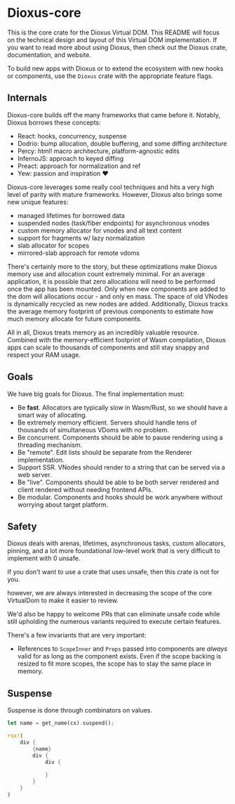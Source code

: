 # Dioxus-core

This is the core crate for the Dioxus Virtual DOM. This README will focus on the technical design and layout of this Virtual DOM implementation. If you want to read more about using Dioxus, then check out the Dioxus crate, documentation, and website.

To build new apps with Dioxus or to extend the ecosystem with new hooks or components, use the `Dioxus` crate with the appropriate feature flags.

## Internals

Dioxus-core builds off the many frameworks that came before it. Notably, Dioxus borrows these concepts:

- React: hooks, concurrency, suspense
- Dodrio: bump allocation, double buffering, and some diffing architecture
- Percy: html! macro architecture, platform-agnostic edits
- InfernoJS: approach to keyed diffing
- Preact: approach for normalization and ref
- Yew: passion and inspiration ❤️

Dioxus-core leverages some really cool techniques and hits a very high level of parity with mature frameworks. However, Dioxus also brings some new unique features:

- managed lifetimes for borrowed data
- suspended nodes (task/fiber endpoints) for asynchronous vnodes
- custom memory allocator for vnodes and all text content
- support for fragments w/ lazy normalization
- slab allocator for scopes
- mirrored-slab approach for remote vdoms

There's certainly more to the story, but these optimizations make Dioxus memory use and allocation count extremely minimal. For an average application, it is possible that zero allocations will need to be performed once the app has been mounted. Only when new components are added to the dom will allocations occur - and only en mass. The space of old VNodes is dynamically recycled as new nodes are added. Additionally, Dioxus tracks the average memory footprint of previous components to estimate how much memory allocate for future components.

All in all, Dioxus treats memory as an incredibly valuable resource. Combined with the memory-efficient footprint of Wasm compilation, Dioxus apps can scale to thousands of components and still stay snappy and respect your RAM usage.

## Goals

We have big goals for Dioxus. The final implementation must:

- Be **fast**. Allocators are typically slow in Wasm/Rust, so we should have a smart way of allocating.
- Be extremely memory efficient. Servers should handle tens of thousands of simultaneous VDoms with no problem.
- Be concurrent. Components should be able to pause rendering using a threading mechanism.
- Be "remote". Edit lists should be separate from the Renderer implementation.
- Support SSR. VNodes should render to a string that can be served via a web server.
- Be "live". Components should be able to be both server rendered and client rendered without needing frontend APIs.
- Be modular. Components and hooks should be work anywhere without worrying about target platform.



## Safety

Dioxus deals with arenas, lifetimes, asynchronous tasks, custom allocators, pinning, and a lot more foundational low-level work that is very difficult to implement with 0 unsafe.

If you don't want to use a crate that uses unsafe, then this crate is not for you.

however, we are always interested in decreasing the scope of the core VirtualDom to make it easier to review.

We'd also be happy to welcome PRs that can eliminate unsafe code while still upholding the numerous variants required to execute certain features.

There's a few invariants that are very important:

- References to `ScopeInner` and `Props` passed into components are *always* valid for as long as the component exists. Even if the scope backing is resized to fit more scopes, the scope has to stay the same place in memory.



## Suspense

Suspense is done through combinators on values. 

```rust
let name = get_name(cx).suspend();

rsx!(
    div {
        {name}
        div {
            div {
    
            }
        }
    }
)
```
